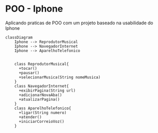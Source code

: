# POO - Iphone

Aplicando praticas de POO com um projeto baseado na usabilidade do Iphone

```mermaid
classDiagram
    Iphone --> ReprodutorMusical
    Iphone --> NavegadorInternet
    Iphone --> AparelhoTelefonico


    class ReprodutorMusical{
      +tocar()
      +pausar()
      +selecionarMusica(String nomeMusica)
    }
    class NavegadorInternet{
      +exibirPagina(String url)
      +adicionarNovaAba()
      +atualizarPagina()
    }
    class AparelhoTelefonico{
      +ligar(String numero)
      +atender()
      +iniciarCorreioVoz()
    }
```
